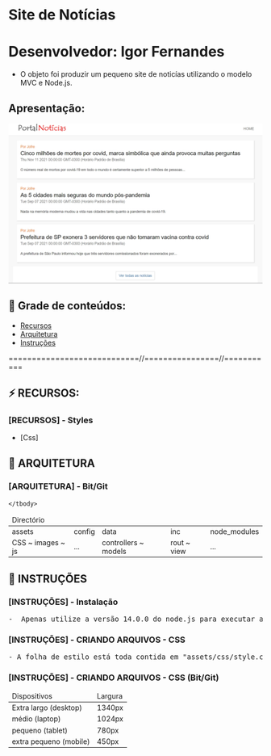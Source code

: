# Site de Notícias
# Desenvolvedor: Igor Fernandes

- O objeto foi produzir um pequeno site de noticías utilizando o modelo MVC e Node.js.


## Apresentação:
<img src="./screenshot.jpg" alt="screenshot">


## 🔗 Grade de conteúdos:

- [Recursos](#recursos)
- [Arquitetura](#arquitetura)
- [Instruções](#instruções)


============================//================//===========

## ⚡ RECURSOS:

### [RECURSOS] - Styles
- [Css]


## 📂 ARQUITETURA


###  [ARQUITETURA] - Bit/Git

<table>
    <thead>
        <tr>
            <td>
                Directório
            </td>
        <tr>
    </thead>
    <tbody>
        <tr>
            <td> assets </td>
            <td> config </td>
            <td> data </td>
            <td> inc </td>
            <td> node_modules </td>
        </tr>
        <tr>
            <td> CSS ~ images ~ js</td>
            <td> ... </td>
            <td> controllers ~ models</td>
            <td> rout ~ view </td>
            <td> ... </td>
        </tr>

    </tbody>
</table>


## 📂 INSTRUÇÕES

### [INSTRUÇÕES] - Instalação 
<pre>
-  Apenas utilize a versão 14.0.0 do node.js para executar a instalação no npm install dos modulos.
</pre>



### [INSTRUÇÕES] - CRIANDO ARQUIVOS - CSS

<pre>
- A folha de estilo está toda contida em "assets/css/style.css"
</pre>                            

### [INSTRUÇÕES] - CRIANDO ARQUIVOS - CSS (Bit/Git)

<table>
    <thead>
        <tr>
            <td>Dispositivos</td>
            <td>Largura</td>
        <tr>
    </thead>
    <tbody>
        <tr>
            <td> Extra largo (desktop) </td>
            <td> 1340px </td>
        </tr>
        <tr>
            <td> médio (laptop) </td>
            <td> 1024px </td>
        </tr>
        <tr>
            <td> pequeno (tablet) </td>
            <td> 780px </td>
        </tr>
        <tr>
            <td> extra pequeno (mobile) </td>
            <td> 450px </td>
        </tr>
    </tbody>
</table>




